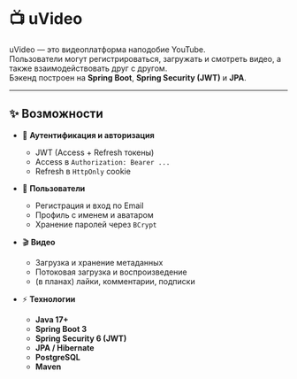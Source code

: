 # 📺 uVideo

uVideo — это видеоплатформа наподобие YouTube.  
Пользователи могут регистрироваться, загружать и смотреть видео, а также взаимодействовать друг с другом.  
Бэкенд построен на **Spring Boot**, **Spring Security (JWT)** и **JPA**.

---

## ✨ Возможности

- 🔐 **Аутентификация и авторизация**
  - JWT (Access + Refresh токены)
  - Access в `Authorization: Bearer ...`
  - Refresh в `HttpOnly` cookie

- 👤 **Пользователи**
  - Регистрация и вход по Email
  - Профиль с именем и аватаром
  - Хранение паролей через `BCrypt`

- 🎬 **Видео**
  - Загрузка и хранение метаданных
  - Потоковая загрузка и воспроизведение
  - (в планах) лайки, комментарии, подписки

- ⚡ **Технологии**
  - **Java 17+**
  - **Spring Boot 3**
  - **Spring Security 6 (JWT)**
  - **JPA / Hibernate**
  - **PostgreSQL**
  - **Maven**
